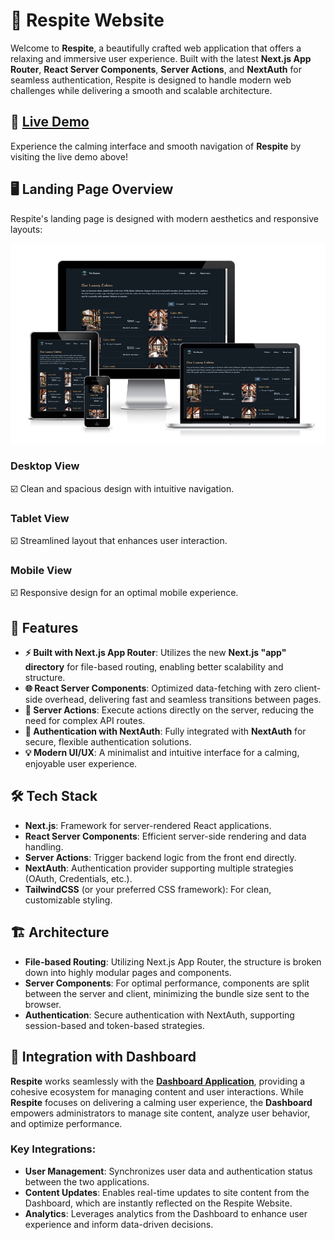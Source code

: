 # 🌿 Respite Website

Welcome to **Respite**, a beautifully crafted web application that offers a relaxing and immersive user experience. Built with the latest **Next.js App Router**, **React Server Components**, **Server Actions**, and **NextAuth** for seamless authentication, Respite is designed to handle modern web challenges while delivering a smooth and scalable architecture.

## 🔗 [Live Demo](https://respite-website.vercel.app/)

Experience the calming interface and smooth navigation of **Respite** by visiting the live demo above!

## 🖥️ Landing Page Overview

Respite's landing page is designed with modern aesthetics and responsive layouts:

![Respite Responsive Design](/public/mockup.png) <!-- Add a mockup image here -->

### Desktop View

☑️ Clean and spacious design with intuitive navigation.

### Tablet View

☑️ Streamlined layout that enhances user interaction.

### Mobile View

☑️ Responsive design for an optimal mobile experience.

## 🚀 Features

- **⚡️ Built with Next.js App Router**: Utilizes the new **Next.js "app" directory** for file-based routing, enabling better scalability and structure.
- **🌐 React Server Components**: Optimized data-fetching with zero client-side overhead, delivering fast and seamless transitions between pages.
- **🎯 Server Actions**: Execute actions directly on the server, reducing the need for complex API routes.
- **🔐 Authentication with NextAuth**: Fully integrated with **NextAuth** for secure, flexible authentication solutions.
- **💡 Modern UI/UX**: A minimalist and intuitive interface for a calming, enjoyable user experience.

## 🛠️ Tech Stack

- **Next.js**: Framework for server-rendered React applications.
- **React Server Components**: Efficient server-side rendering and data handling.
- **Server Actions**: Trigger backend logic from the front end directly.
- **NextAuth**: Authentication provider supporting multiple strategies (OAuth, Credentials, etc.).
- **TailwindCSS** (or your preferred CSS framework): For clean, customizable styling.

## 🏗️ Architecture

- **File-based Routing**: Utilizing Next.js App Router, the structure is broken down into highly modular pages and components.
- **Server Components**: For optimal performance, components are split between the server and client, minimizing the bundle size sent to the browser.
- **Authentication**: Secure authentication with NextAuth, supporting session-based and token-based strategies.

## 🔗 Integration with Dashboard

**Respite** works seamlessly with the **[Dashboard Application](https://github.com/braynier/respite-dashboard)**, providing a cohesive ecosystem for managing content and user interactions. While **Respite** focuses on delivering a calming user experience, the **Dashboard** empowers administrators to manage site content, analyze user behavior, and optimize performance.

### Key Integrations:

- **User Management**: Synchronizes user data and authentication status between the two applications.
- **Content Updates**: Enables real-time updates to site content from the Dashboard, which are instantly reflected on the Respite Website.
- **Analytics**: Leverages analytics from the Dashboard to enhance user experience and inform data-driven decisions.
